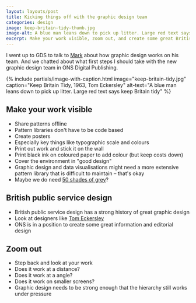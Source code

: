```yaml
---
layout: layouts/post
title: Kicking things off with the graphic design team
categories: design
image: keep-britain-tidy-thumb.jpg
image-alt: A blue man leans down to pick up litter. Large red text says "keep Britain tidy"
excerpt: Make your work visible, zoom out, and create some great British public service design.
---
```


<p class="lede">I went up to GDS to talk to <a href="https://twitter.com/markhurrell">Mark</a> about how graphic design works on his team. And we chatted about what first steps I should take with the new graphic design team in ONS Digital Publishing.</p>

{% include partials/image-with-caption.html
  image="keep-britain-tidy.jpg"
  caption="Keep Britain Tidy, 1963, Tom Eckersley"
  alt-text="A blue man leans down to pick up litter. Large red text says keep Britain tidy"
  %}

## Make your work visible

- Share patterns offline
- Pattern libraries don't have to be code based
- Create posters
- Especially key things like typographic scale and colours
- Print out work and stick it on the wall
- Print black ink on coloured paper to add colour (but keep costs down)
- Cover the environment in "good design"
- Graphic design and data visualisations might need a more extensive pattern library that is difficult to maintain – that's okay
- Maybe we do need [50 shades of grey](http://onsdigital.github.io/ons-pattern-library-starter/colour/#greys)?

## British public service design
- British public service design has a strong history of great graphic design
- Look at designers like [Tom Eckersley](https://en.wikipedia.org/wiki/Tom_Eckersley)
- ONS is in a position to create some great information and editorial design

## Zoom out
- Step back and look at your work
- Does it work at a distance?
- Does it work at a angle?
- Does it work on smaller screens?
- Graphic design needs to be strong enough that the hierarchy still works under pressure
